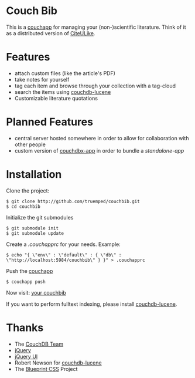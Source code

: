 
Couch Bib
===

This is a [couchapp][] for managing your (non-)scientific literature. Think of it as a distributed version of
[CiteULike][citeulike].

[couchapp]: http://couchapp.org
[citeulike]: http://www.citeulike.org/


Features
===

- attach custom files (like the article's PDF)
- take notes for yourself
- tag each item and browse through your collection with a tag-cloud
- search the items using [couchdb-lucene][]
- Customizable literature quotations

[couchdb-lucene]: http://github.com/rnewson/couchdb-lucene


Planned Features
===

- central server hosted somewhere in order to allow for collaboration with other
  people
- custom version of [couchdbx-app][] in order to bundle a *standalone-app* 

[couchdbx-app]: http://github.com/janl/couchdbx-app


Installation
===

Clone the project:

    $ git clone http://github.com/truemped/couchbib.git
    $ cd couchbib

Initialize the git submodules

    $ git submodule init
    $ git submodule update

Create a *.couchapprc* for your needs. Example:

    $ echo "{ \"env\" : \"default\" : { \"db\" : \"http://localhost:5984/couchbib\" } }" > .couchapprc

Push the [couchapp][]

    $ couchapp push

Now visit: [your couchbib][yourcouchbib]

[yourcouchbib]: http://localhost:5984/couchbib/_design/couchbib/index.html


If you want to perform fulltext indexing, please install [couchdb-lucene][].


Thanks
===

- The [CouchDB Team][couchdbteam]
- [jQuery][jquery]
- [jQuery UI][jqueryui]
- Robert Newson for [couchdb-lucene][]
- The [Blueprint CSS][blueprint] Project

[couchdbteam]: http://couchdb.apache.org
[blueprint]: http://github.com/joshuaclayton/blueprint-css
[jquery]: http://jquery.com/
[jqueryui]: http://jqueryui.com/

